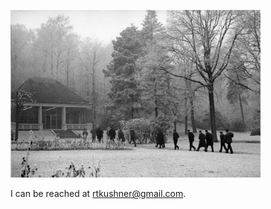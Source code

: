 
<p align="left">
  <img src="seminaire_grothendieck.jpg" width="400" title="IHES Seminaire Grothendieck">
</p>


I can be reached at [rtkushner@gmail.com](mailto:rtkushner@gmail.com).
